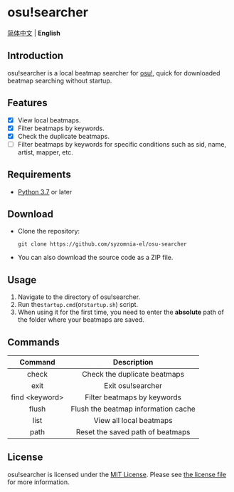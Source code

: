 # osu!searcher

[简体中文](README.md) | **English**

## Introduction

osu!searcher is a local beatmap searcher for [osu!](https://osu.ppy.sh), quick for downloaded beatmap searching without
startup.

## Features

- [x] View local beatmaps.
- [x] Filter beatmaps by keywords.
- [x] Check the duplicate beatmaps.
- [ ] Filter beatmaps by keywords for specific conditions such as sid, name, artist, mapper, etc.

## Requirements

- [Python 3.7](https://www.python.org/downloads) or later

## Download

- Clone the repository:
  ```shell
  git clone https://github.com/syzomnia-el/osu-searcher
  ```
- You can also download the source code as a ZIP file.

## Usage

1. Navigate to the directory of osu!searcher.
2. Run the`startup.cmd`(or`startup.sh`) script.
3. When using it for the first time, you need to enter the **absolute** path of the folder where your beatmaps are
   saved.

## Commands

|      Command      |              Description              |
|:-----------------:|:-------------------------------------:|
|       check       |     Check the duplicate beatmaps      | 
|       exit        |           Exit osu!searcher           |
| find \<keyword\>  |      Filter beatmaps by keywords      |
|       flush       |  Flush the beatmap information cache  |
|       list        |        View all local beatmaps        |
|       path        |   Reset the saved path of beatmaps    |

## License

osu!searcher is licensed under the [MIT License](https://opensource.org/licenses/MIT). Please
see [the license file](LICENSE) for more information.